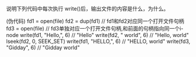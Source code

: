 说明下列代码中每次执行 write()后，输出文件的内容是什么，为什么。

(伪代码)
fd1 = open(file)
fd2 = dup(fd1)              // fd1和fd2对应同一个打开文件句柄
fd3 = open(file)            // fd3单独对应一个打开文件句柄,和前面的句柄指向同一个i-node
write(fd1, "Hello,", 6)     // "Hello"
write(fd2, " world", 6)     // "Hello, world"
lseek(fd2, 0, SEEK_SET)
write(fd1, "HELLO,", 6)     // "HELLO, world"
write(fd3, "Gidday", 6)     // "Gidday world"